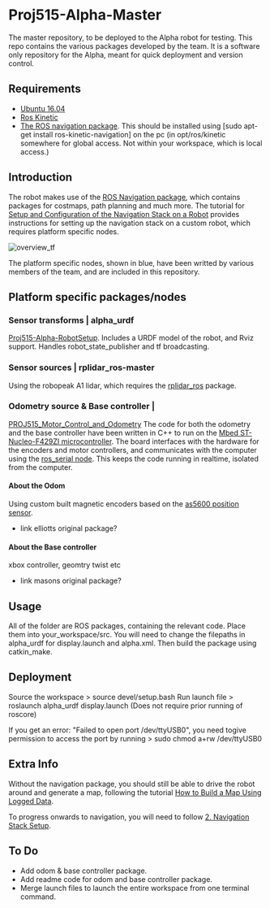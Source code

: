 # Proj515-Alpha-Master
The master repository, to be deployed to the Alpha robot for testing. This repo contains the various packages developed by the team. It is a software only repository for the Alpha, meant for quick deployment and version control.

## Requirements
* [Ubuntu 16.04](https://wiki.ubuntu.com/XenialXerus/ReleaseNotes)
* [Ros Kinetic](http://wiki.ros.org/kinetic)
* [The ROS navigation package](http://wiki.ros.org/navigation). This should be installed using [sudo apt-get install ros-kinetic-navigation] on the pc (in opt/ros/kinetic somewhere for global access. Not within your workspace, which is local access.)

## Introduction
The robot makes use of the [ROS Navigation package](http://wiki.ros.org/navigation), which contains packages for costmaps, path planning and much more. The tutorial for [Setup and Configuration of the Navigation Stack on a Robot](http://wiki.ros.org/navigation/Tutorials/RobotSetup) provides instructions for setting up the navigation stack on a custom robot, which requires platform specific nodes.


![overview_tf](http://wiki.ros.org/navigation/Tutorials/RobotSetup?action=AttachFile&do=get&target=overview_tf.png)


The platform specific nodes, shown in blue, have been writted by various members of the team, and are included in this repository.

## Platform specific packages/nodes

### Sensor transforms | alpha_urdf
[Proj515-Alpha-RobotSetup](https://github.com/badmanwillis/Proj515-Alpha-RobotSetup). Includes a URDF model of the robot, and Rviz support. Handles robot_state_publisher and tf broadcasting.

### Sensor sources | rplidar_ros-master
Using the robopeak A1 lidar, which requires the [rplidar_ros](https://github.com/Slamtec/rplidar_ros) package.

### Odometry source & Base controller |
[PROJ515_Motor_Control_and_Odometry](https://github.com/ElliWhite/PROJ515_Motor_Control_and_Odometry) The code for both the odometry and the base controller have been written in C++ to run on the [Mbed ST-Nucleo-F429ZI microcontroller](https://os.mbed.com/platforms/ST-Nucleo-F429ZI/). The board interfaces with the hardware for the encoders and motor controllers, and communicates with the computer using the [ros_serial node](http://wiki.ros.org/rosserial). This keeps the code running in realtime, isolated from the computer.

#### About the Odom
Using custom built magnetic encoders based on the [as5600 position sensor](https://ams.com/as5600).
* link elliotts original package?

#### About the Base controller
xbox controller, geomtry twist etc
* link masons original package?


## Usage
All of the folder are ROS packages, containing the relevant code. Place them into your_workspace/src. 
You will need to change the filepaths in alpha_urdf for display.launch and alpha.xml. Then build the package using catkin_make.

## Deployment
Source the workspace > source devel/setup.bash
Run launch file > roslaunch alpha_urdf display.launch (Does not require prior running of roscore)

If you get an error: "Failed to open port /dev/ttyUSB0", you need togive permission to access the port by running > sudo chmod a+rw /dev/ttyUSB0

## Extra Info
Without the navigation package, you should still be able to drive the robot around and generate a map, following the tutorial [How to Build a Map Using Logged Data](http://wiki.ros.org/slam_gmapping/Tutorials/MappingFromLoggedData#record).

To progress onwards to navigation, you will need to follow [2. Navigation Stack Setup](http://wiki.ros.org/navigation/Tutorials/RobotSetup).

## To Do
* Add odom & base controller package.
* Add readme code for odom and base controller package.
* Merge launch files to launch the entire workspace from one terminal command.





